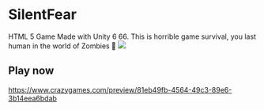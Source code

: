 # SilentFear
HTML 5 Game Made with Unity 6 66. This is horrible game survival, you last human in the world of Zombies 🚸
![](https://github.com/vo6i/SilentFear/blob/main/6798bcd151f541819a67b2db0f5c6adf.gif) 

## Play now 
https://www.crazygames.com/preview/81eb49fb-4564-49c3-89e6-3b14eea6bdab
